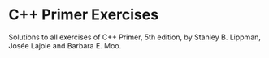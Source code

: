 # C++ Primer Exercises

Solutions to all exercises of C++ Primer, 5th edition, by Stanley B. Lippman, Josée Lajoie and Barbara E. Moo.

